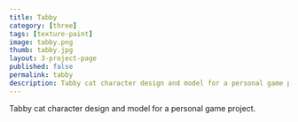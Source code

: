 ```yaml
---
title: Tabby
category: [three]
tags: [texture-paint]
image: tabby.png
thumb: tabby.jpg
layout: 3-project-page
published: false
permalink: tabby
description: Tabby cat character design and model for a personal game project.
---
```

Tabby cat character design and model for a personal game project.
